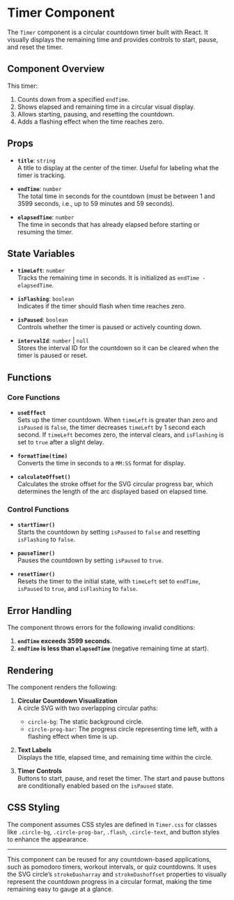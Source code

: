 # Timer Component

The `Timer` component is a circular countdown timer built with React. It visually displays the remaining time and provides controls to start, pause, and reset the timer.

## Component Overview

This timer:
1. Counts down from a specified `endTime`.
2. Shows elapsed and remaining time in a circular visual display.
3. Allows starting, pausing, and resetting the countdown.
4. Adds a flashing effect when the time reaches zero.

## Props

- **`title`**: `string`  
  A title to display at the center of the timer. Useful for labeling what the timer is tracking.

- **`endTime`**: `number`  
  The total time in seconds for the countdown (must be between 1 and 3599 seconds, i.e., up to 59 minutes and 59 seconds).

- **`elapsedTime`**: `number`  
  The time in seconds that has already elapsed before starting or resuming the timer.

## State Variables

- **`timeLeft`**: `number`  
  Tracks the remaining time in seconds. It is initialized as `endTime - elapsedTime`.

- **`isFlashing`**: `boolean`  
  Indicates if the timer should flash when time reaches zero.

- **`isPaused`**: `boolean`  
  Controls whether the timer is paused or actively counting down.

- **`intervalId`**: `number` | `null`  
  Stores the interval ID for the countdown so it can be cleared when the timer is paused or reset.

## Functions

### Core Functions

- **`useEffect`**  
  Sets up the timer countdown. When `timeLeft` is greater than zero and `isPaused` is `false`, the timer decreases `timeLeft` by 1 second each second. If `timeLeft` becomes zero, the interval clears, and `isFlashing` is set to `true` after a slight delay.

- **`formatTime(time)`**  
  Converts the time in seconds to a `MM:SS` format for display.

- **`calculateOffset()`**  
  Calculates the stroke offset for the SVG circular progress bar, which determines the length of the arc displayed based on elapsed time.

### Control Functions

- **`startTimer()`**  
  Starts the countdown by setting `isPaused` to `false` and resetting `isFlashing` to `false`.

- **`pauseTimer()`**  
  Pauses the countdown by setting `isPaused` to `true`.

- **`resetTimer()`**  
  Resets the timer to the initial state, with `timeLeft` set to `endTime`, `isPaused` to `true`, and `isFlashing` to `false`.

## Error Handling

The component throws errors for the following invalid conditions:
1. **`endTime` exceeds 3599 seconds.**
2. **`endTime` is less than `elapsedTime`** (negative remaining time at start).

## Rendering

The component renders the following:
1. **Circular Countdown Visualization**  
   A circle SVG with two overlapping circular paths:
    - `circle-bg`: The static background circle.
    - `circle-prog-bar`: The progress circle representing time left, with a flashing effect when time is up.

2. **Text Labels**  
   Displays the title, elapsed time, and remaining time within the circle.

3. **Timer Controls**  
   Buttons to start, pause, and reset the timer. The start and pause buttons are conditionally enabled based on the `isPaused` state.

## CSS Styling

The component assumes CSS styles are defined in `Timer.css` for classes like `.circle-bg`, `.circle-prog-bar`, `.flash`, `.circle-text`, and button styles to enhance the appearance.

---

This component can be reused for any countdown-based applications, such as pomodoro timers, workout intervals, or quiz countdowns. It uses the SVG circle’s `strokeDasharray` and `strokeDashoffset` properties to visually represent the countdown progress in a circular format, making the time remaining easy to gauge at a glance.
